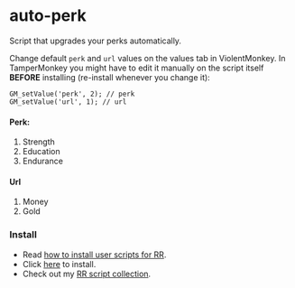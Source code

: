 # auto-perk

Script that upgrades your perks automatically.

Change default `perk` and `url` values on the values tab in ViolentMonkey.
In TamperMonkey you might have to edit it manually on the script itself **BEFORE** installing (re-install whenever you change it):

```
GM_setValue('perk', 2); // perk
GM_setValue('url', 1); // url
```
 
#### Perk: 
1. Strength
2. Education
3. Endurance
#### Url
1. Money
2. Gold


### Install

- Read [how to install user scripts for RR][guide].
- Click [here][raw] to install.
- Check out my [RR script collection][scripts].


[guide]: https://github.com/pbl0/rr-scripts/blob/main/guide.md

[scripts]: https://github.com/pbl0/rr-scripts/blob/main/README.md

[raw]: hhttps://github.com/pbl0/auto-perk/raw/main/auto-perk.user.js